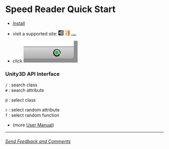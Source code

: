 Speed Reader Quick Start
========================

- [Install](http://testacoda.xfos.net:5252/sa/)

- visit a supported site:
[![unity3d](sites/unity3d.png)](http://docs.unity3d.com/Documentation/ScriptReference/index.html) 
[![bloomberg](sites/bloomberg.png)](http://www.bloomberg.com/news/economy/) 
[![underscorejs](sites/underscorejs.png)](http://underscorejs.org/)


- click ![widget](sites/widget.png)

### Unity3D API Interface
  
`/` : search class  
`#` : search attribute  
  
`@` : select class  
  
`r` : select random attribute  
`f` : select random function  

- (more [User Manual](https://github.com/xfosdev/SpeedReader/blob/master/MANUAL.md))  

- - -  
  
###### *[Send Feedback and Comments](https://github.com/xfosdev/SpeedReader/issues)*
